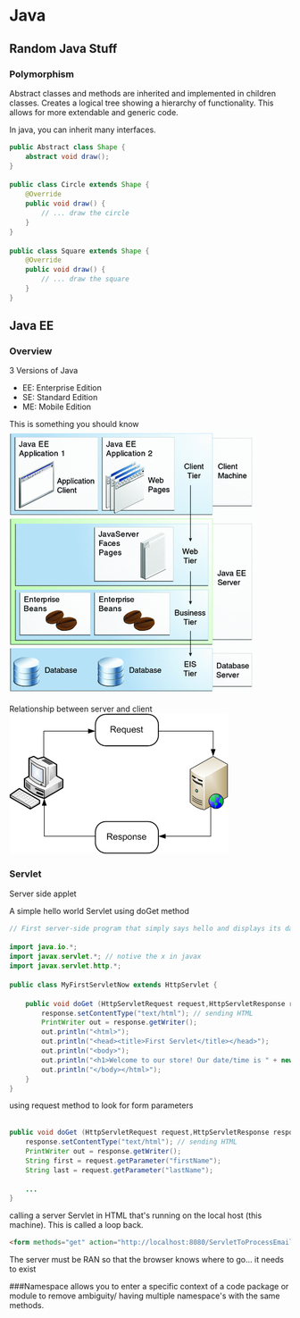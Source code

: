 # Java 
## Random Java Stuff
### Polymorphism 
Abstract classes and methods are inherited and implemented in children classes. Creates a logical tree showing a hierarchy of functionality. This allows for more extendable and generic code.

In java, you can inherit many interfaces.

```Java
public Abstract class Shape {
    abstract void draw();
}

public class Circle extends Shape {
    @Override 
    public void draw() {
        // ... draw the circle
    }
}

public class Square extends Shape {
    @Override 
    public void draw() {
        // ... draw the square
    }
}
```

## Java EE 
### Overview 
3 Versions of Java
* EE: Enterprise Edition 
* SE: Standard Edition 
* ME: Mobile Edition 

This is something you should know 
![Know this](overview-multitieredapps.gif)

Relationship between server and client 
![request response](request_response.png)

### Servlet 
Server side applet 

A simple hello world Servlet using doGet method
```java
// First server-side program that simply says hello and displays its date/time

import java.io.*;
import javax.servlet.*; // notive the x in javax
import javax.servlet.http.*;

public class MyFirstServletNow extends HttpServlet {

    public void doGet (HttpServletRequest request,HttpServletResponse response) throws ServletException, IOException { 
        response.setContentType("text/html"); // sending HTML 
        PrintWriter out = response.getWriter();
        out.println("<html>"); 
        out.println("<head><title>First Servlet</title></head>"); 
        out.println("<body>"); 
        out.println("<h1>Welcome to our store! Our date/time is " + new java.util.Date() + "</h1>");
        out.println("</body></html>"); 
    } 
}

```

using request method to look for form parameters 
```java

public void doGet (HttpServletRequest request,HttpServletResponse response) throws ServletException, IOException { 
    response.setContentType("text/html"); // sending HTML 
    PrintWriter out = response.getWriter();
    String first = request.getParameter("firstName");
    String last = request.getParameter("lastName");

    ...
}
```

calling a server Servlet in HTML that's running on the local host (this machine). This is called a loop back. 
```html 
<form methods="get" action="http://localhost:8080/ServletToProcessEmail/TheServlet" >
```

The server must be RAN so that the browser knows where to go... it needs to exist

###Namespace
allows you to enter a specific context of a code package or module to remove ambiguity/ having multiple namespace's with the same methods.

